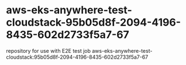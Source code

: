 # aws-eks-anywhere-test-cloudstack-95b05d8f-2094-4196-8435-602d2733f5a7-67
repository for use with E2E test job aws-eks-anywhere-test-cloudstack:95b05d8f-2094-4196-8435-602d2733f5a7-67
